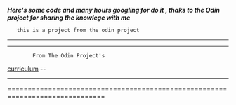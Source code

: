
***Here's some code and many hours googling for do it ,
            thaks to the Odin project
         for sharing the knowlege with me***


       this is a project from the odin project
------------------------------------------------------------------------------
---
            From The Odin Project's


 [curriculum](http://www.theodinproject.com/courses/web-development-101/lessons/html-css)                                                              --
---                                                                        ---
==============================================================================
